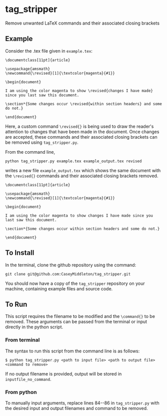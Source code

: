 # tag_stripper
Remove unwanted LaTeX commands and their associated closing brackets

## Example
Consider the .tex file given in `example.tex`:

```
\documentclass[11pt]{article} 

\usepackage{amsmath}
\newcommand{\revised}[1]{\textcolor{magenta}{#1}} 

\begin{document}

I am using the color magenta to show \revised{changes I have made} since you last saw this document. 

\section*{Some changes occur \revised{within section headers} and some do not.}

\end{document}
```

Here, a custom command `\revised{}` is being used to draw the reader's attention to changes that have been made in the document. Once changes are accepted, these commands and their associated closing brackets can be removed using `tag_stripper.py`. 

From the command line,

`python tag_stripper.py example.tex example_output.tex revised`

writes a new file `example_output.tex` which shows the same document with the `\revised{}` commands and their associated closing brackets removed.

```
\documentclass[11pt]{article} 

\usepackage{amsmath}
\newcommand{\revised}[1]{\textcolor{magenta}{#1}} 

\begin{document}

I am using the color magenta to show changes I have made since you last saw this document. 

\section*{Some changes occur within section headers and some do not.}

\end{document}
```


## To Install
In the terminal, clone the github repository using the command:

`git clone git@github.com:CaseyMiddleton/tag_stripper.git`

You should now have a copy of the `tag_stripper` repository on your machine, containing example files and source code. 

## To Run

This script requires the filename to be modified and the `\command{}` to be removed. These arguments can be passed from the terminal or input directly in the python script.

### From terminal

The syntax to run this script from the command line is as follows:
``` 
$ python tag_stripper.py <path to input file> <path to output file> <command to remove>
```
If no output filename is provided, output will be stored in `inputfile_no_command`.

### From python 

To manually input arguments, replace lines 84--86 in `tag_stripper.py` with the desired input and output filenames and command to be removed.
